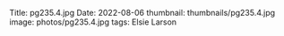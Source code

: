 Title: pg235.4.jpg
Date: 2022-08-06
thumbnail: thumbnails/pg235.4.jpg
image: photos/pg235.4.jpg
tags: Elsie Larson
